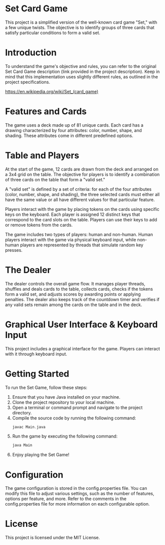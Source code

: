 # Set Card Game
This project is a simplified version of the well-known card game "Set," with a few unique twists. The objective is to identify groups of three cards that satisfy particular conditions to form a valid set.  

# Introduction
To understand the game's objective and rules, you can refer to the original Set Card Game description (link provided in the project description). Keep in mind that this implementation uses slightly different rules, as outlined in the project specifications.  

https://en.wikipedia.org/wiki/Set_(card_game)  

# Features and Cards
The game uses a deck made up of 81 unique cards. Each card has a drawing characterized by four attributes: color, number, shape, and shading. These attributes come in different predefined options.

# Table and Players
At the start of the game, 12 cards are drawn from the deck and arranged on a 3x4 grid on the table. The objective for players is to identify a combination of three cards on the table that form a "valid set."

A "valid set" is defined by a set of criteria: for each of the four attributes (color, number, shape, and shading), the three selected cards must either all have the same value or all have different values for that particular feature.

Players interact with the game by placing tokens on the cards using specific keys on the keyboard. Each player is assigned 12 distinct keys that correspond to the card slots on the table. Players can use their keys to add or remove tokens from the cards.

The game includes two types of players: human and non-human. Human players interact with the game via physical keyboard input, while non-human players are represented by threads that simulate random key presses.

# The Dealer
The dealer controls the overall game flow. It manages player threads, shuffles and deals cards to the table, collects cards, checks if the tokens form a valid set, and adjusts scores by awarding points or applying penalties. The dealer also keeps track of the countdown timer and verifies if any valid sets remain among the cards on the table and in the deck.

# Graphical User Interface & Keyboard Input
This project includes a graphical interface for the game. Players can interact with it through keyboard input.

# Getting Started

To run the Set Game, follow these steps:

1. Ensure that you have Java installed on your machine.  
2. Clone the project repository to your local machine.  
3. Open a terminal or command prompt and navigate to the project directory.  
4. Compile the source code by running the following command:
   ```cpp
   javac Main.java
   ```
5. Run the game by executing the following command:
   ```cpp
   java Main
   ```
6. Enjoy playing the Set Game!

# Configuration

The game configuration is stored in the config.properties file. You can modify this file to adjust various settings, such as the number of features, options per feature, and more. Refer to the comments in the config.properties file for more information on each configurable option.

# License

This project is licensed under the MIT License.
